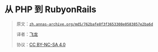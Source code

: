 # 从 PHP 到 RubyonRails

> 原文：[`zh.annas-archive.org/md5/762bafe8f3f3653308e0583857e2ba6d`](https://zh.annas-archive.org/md5/762bafe8f3f3653308e0583857e2ba6d)
> 
> 译者：[飞龙](https://github.com/wizardforcel)
> 
> 协议：[CC BY-NC-SA 4.0](http://creativecommons.org/licenses/by-nc-sa/4.0/)